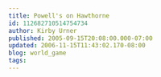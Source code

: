 ```yaml
---
title: Powell's on Hawthorne
id: 112682710514754734
author: Kirby Urner
published: 2005-09-15T20:08:00.000-07:00
updated: 2006-11-15T11:43:02.170-08:00
blog: world_game
tags: 
---
```



